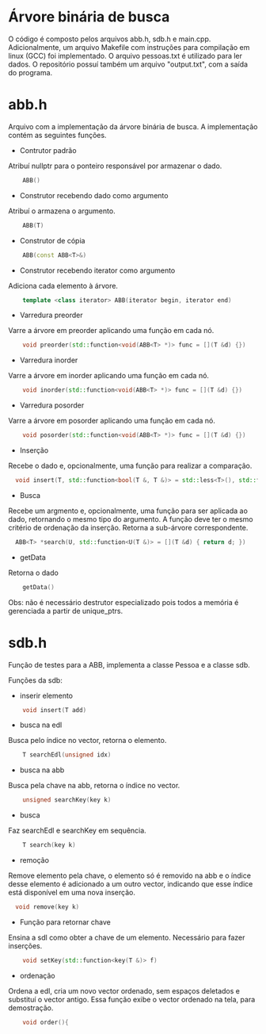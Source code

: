 # Árvore binária de busca
O código é composto pelos arquivos abb.h, sdb.h e main.cpp. Adicionalmente, um arquivo Makefile com instruções para compilação em linux (GCC) foi implementado. O arquivo pessoas.txt é utilizado para ler dados. O repositório possuí também um arquivo "output.txt", com a saída do programa.

# abb.h
Arquivo com a implementação da árvore binária de busca. A implementação contém as seguintes funções.

- Contrutor padrão

Atribuí nullptr para o ponteiro responsável por armazenar o dado.
```cpp
    ABB()
```

- Construtor recebendo dado como argumento

Atribuí o armazena o argumento.
```cpp
    ABB(T)
```

- Construtor de cópia
```cpp
    ABB(const ABB<T>&)
```

- Construtor recebendo iterator como argumento

Adiciona cada elemento à árvore.
```cpp
    template <class iterator> ABB(iterator begin, iterator end)
```

- Varredura preorder

Varre a árvore em preorder aplicando uma função em cada nó.
```cpp
    void preorder(std::function<void(ABB<T> *)> func = [](T &d) {}) 
```
- Varredura inorder

Varre a árvore em inorder aplicando uma função em cada nó.
```cpp
    void inorder(std::function<void(ABB<T> *)> func = [](T &d) {}) 
```

- Varredura posorder

Varre a árvore em posorder aplicando uma função em cada nó.
```cpp
    void posorder(std::function<void(ABB<T> *)> func = [](T &d) {}) 
```

- Inserção

Recebe o dado e, opcionalmente, uma função para realizar a comparação.
```cpp
  void insert(T, std::function<bool(T &, T &)> = std::less<T>(), std::function<bool(T &, T &)> = std::greater<T>())
```

- Busca

Recebe um argmento e, opcionalmente, uma função para ser aplicada ao dado, retornando o mesmo tipo do argumento. A função deve ter o mesmo critério de ordenação da inserção. Retorna a sub-árvore correspondente.
```cpp
  ABB<T> *search(U, std::function<U(T &)> = [](T &d) { return d; })
```

- getData

Retorna o dado
```cpp
    getData()
```

Obs: não é necessário destrutor especializado pois todos a memória é gerenciada a partir de unique_ptrs.

# sdb.h
Função de testes para a ABB, implementa a classe Pessoa e a classe sdb.

Funções da sdb:
- inserir elemento
```cpp
    void insert(T add)
```

- busca na edl

Busca pelo índice no vector, retorna o elemento.
```cpp
    T searchEdl(unsigned idx)
```

- busca na abb

Busca pela chave na abb, retorna o índice no vector.
```cpp
    unsigned searchKey(key k)
```

- busca

Faz searchEdl e searchKey em sequência.
```cpp
    T search(key k) 
```

- remoção

Remove elemento pela chave, o elemento só é removido na abb e o índice desse elemento é adicionado a um outro vector, indicando que esse índice está disponível em uma nova inserção.
```cpp
  void remove(key k)
```

- Função para retornar chave

Ensina a sdl como obter a chave de um elemento. Necessário para fazer inserções.
```cpp
	void setKey(std::function<key(T &)> f)
```

- ordenação

Ordena a edl, cria um novo vector ordenado, sem espaços deletados e substituí o vector antigo. Essa função exibe o vector ordenado na tela, para demostração.
```cpp
	void order(){
```
